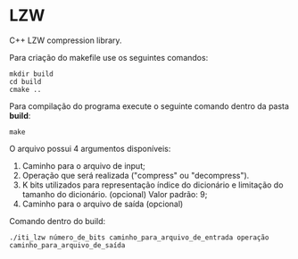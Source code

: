 # LZW

C++ LZW compression library.

Para criação do makefile use os seguintes comandos:
```
mkdir build
cd build
cmake ..
```
Para compilação do programa execute o seguinte comando dentro da pasta **build**:
```
make
```
O arquivo possui 4 argumentos disponíveis:

1. Caminho para o arquivo de input;
2. Operação que será realizada ("compress" ou "decompress").
3. K bits utilizados para representação índice do dicionário e limitação do tamanho do dicionário. (opcional) Valor padrão: 9;
4. Caminho para o arquivo de saída (opcional)

Comando dentro do build:

```
./iti_lzw número_de_bits caminho_para_arquivo_de_entrada operação caminho_para_arquivo_de_saída
```
